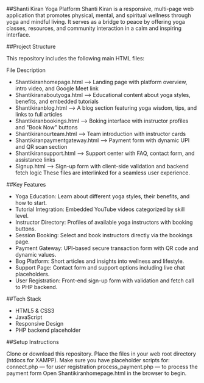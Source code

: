 ##Shanti Kiran Yoga Platform
Shanti Kiran is a responsive, multi-page web application that promotes physical, mental, and spiritual wellness through yoga and mindful living. It serves as a bridge to peace by offering yoga classes, resources, and community interaction in a calm and inspiring interface.

##Project Structure

This repository includes the following main HTML files:

File Description

- Shantikiranhomepage.html --> Landing page with platform overview, intro video, and Google Meet link
- Shantikiranaboutyoga.html --> Educational content about yoga styles, benefits, and embedded tutorials
- Shantikiranblog.html --> A blog section featuring yoga wisdom, tips, and links to full articles
- Shantikiranbookings.html --> Boking interface with instructor profiles and "Book Now" buttons
- Shantikiranourteam.html --> Team introduction with instructor cards
- Shantikiranpaymentgateway.html --> Payment form with dynamic UPI and QR scan section
- Shantikiransupport.html --> Support center with FAQ, contact form, and assistance links
- Signup.html --> Sign-up form with client-side validation and backend fetch logic
These files are interlinked for a seamless user experience.

##Key Features

- Yoga Education: Learn about different yoga styles, their benefits, and how to start.
- Tutorial Integration: Embedded YouTube videos categorized by skill level.
- Instructor Directory: Profiles of available yoga instructors with booking buttons.
- Session Booking: Select and book instructors directly via the bookings page.
- Payment Gateway: UPI-based secure transaction form with QR code and dynamic values.
- Bog Platform: Short articles and insights into wellness and lifestyle.
- Support Page: Contact form and support options including live chat placeholders.
- User Registration: Front-end sign-up form with validation and fetch call to PHP backend.

##Tech Stack

- HTML5 & CSS3
- JavaScript
- Responsive Design
- PHP backend placeholder

##Setup Instructions

Clone or download this repository.
Place the files in your web root directory (htdocs for XAMPP).
Make sure you have placeholder scripts for:
connect.php — for user registration
process_payment.php — to process the payment form
Open Shantikiranhomepage.html in the browser to begin.
